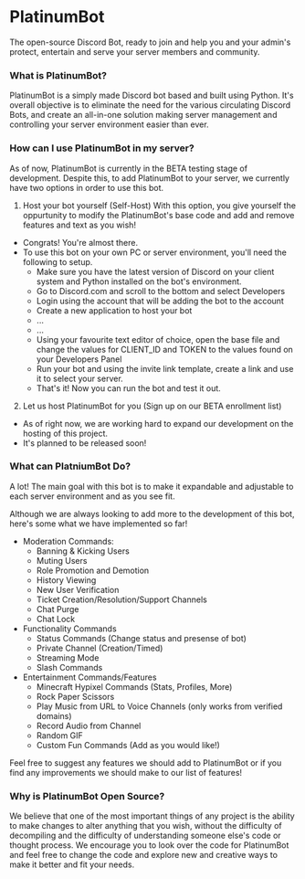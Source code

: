 # PlatinumBot
The open-source Discord Bot, ready to join and help you and your admin's protect, entertain and serve your server members and community.

### What is PlatinumBot?
PlatinumBot is a simply made Discord bot based and built using Python. It's overall objective is to eliminate the need for the various circulating Discord Bots, and create an all-in-one solution making server management and controlling your server environment easier than ever.

### How can I use PlatinumBot in my server?
As of now, PlatinumBot is currently in the BETA testing stage of development. Despite this, to add PlatinumBot to your server, we currently have two options in order to use this bot.

1. Host your bot yourself (Self-Host)
With this option, you give yourself the oppurtunity to modify the PlatinumBot's base code and add and remove features and text as you wish!

- Congrats! You're almost there.
- To use this bot on your own PC or server environment, you'll need the following to setup.
  - Make sure you have the latest version of Discord on your client system and Python installed on the bot's environment.
  - Go to Discord.com and scroll to the bottom and select Developers
  - Login using the account that will be adding the bot to the account
  - Create a new application to host your bot
  - ...
  - ...
  - Using your favourite text editor of choice, open the base file and change the values for CLIENT_ID and TOKEN to the values found on your Developers Panel
  - Run your bot and using the invite link template, create a link and use it to select your server.
  - That's it! Now you can run the bot and test it out.

2. Let us host PlatinumBot for you (Sign up on our BETA enrollment list)
- As of right now, we are working hard to expand our development on the hosting of this project.
- It's planned to be released soon!

### What can PlatniumBot Do?
A lot! The main goal with this bot is to make it expandable and adjustable to each server environment and as you see fit.

Although we are always looking to add more to the development of this bot, here's some what we have implemented so far!
- Moderation Commands:
  - Banning & Kicking Users
  - Muting Users
  - Role Promotion and Demotion
  - History Viewing
  - New User Verification
  - Ticket Creation/Resolution/Support Channels
  - Chat Purge
  - Chat Lock
- Functionality Commands
  - Status Commands (Change status and presense of bot)
  - Private Channel (Creation/Timed)
  - Streaming Mode
  - Slash Commands
- Entertainment Commands/Features
  - Minecraft Hypixel Commands (Stats, Profiles, More)
  - Rock Paper Scissors
  - Play Music from URL to Voice Channels (only works from verified domains)
  - Record Audio from Channel
  - Random GIF
  - Custom Fun Commands (Add as you would like!)

Feel free to suggest any features we should add to PlatinumBot or if you find any improvements we should make to our list of features!

### Why is PlatinumBot Open Source?
We believe that one of the most important things of any project is the ability to make changes to alter anything that you wish, without the difficulty of decompiling and the difficulty of understanding someone else's code or thought process. We encourage you to look over the code for PlatinumBot and feel free to change the code and explore new and creative ways to make it better and fit your needs. 
